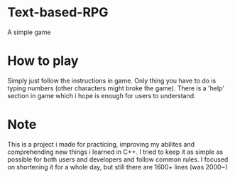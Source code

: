 # Text-based-RPG
A simple game

# How to play
Simply just follow the instructions in game. Only thing you have to do is typing numbers (other characters might broke the game). There is a 'help' section in game which i hope is enough for users to understand. 

# Note
This is a project i made for practicing, improving my abilites and comprehending new things i learned in C++. I tried to keep it as simple as possible for both users and developers and follow common rules. I focused on shortening it for a whole day, but still there are 1600+ lines (was 2000~)
